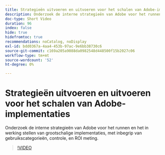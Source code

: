 ```yaml
---
title: Strategieën uitvoeren en uitvoeren voor het schalen van Adobe-implementaties
description: Onderzoek de interne strategieën van Adobe voor het runnen en het in werking stellen van grootschalige implementaties, met inbegrip van gebruikscategorieën, controle, en ROI meting.
doc-type: Short Video
duration: 96
index: false
hide: true
hidefromtoc: true
recommendations: noCatalog, noDisplay
exl-id: bdd0367a-4aa4-453b-97ac-9e6bb38730c6
source-git-commit: c169a205a9088da0982548d448500f15b2027c06
workflow-type: tm+mt
source-wordcount: '52'
ht-degree: 0%

---
```


# Strategieën uitvoeren en uitvoeren voor het schalen van Adobe-implementaties

Onderzoek de interne strategieën van Adobe voor het runnen en het in werking stellen van grootschalige implementaties, met inbegrip van gebruikscategorieën, controle, en ROI meting.

<!-- 62_S655_3442541_95_run-and-operate-strategies-for-scaling-adobe-implementations -->
>[!VIDEO](https://video.tv.adobe.com/v/3458338/?learn=on&enablevpops=true)
